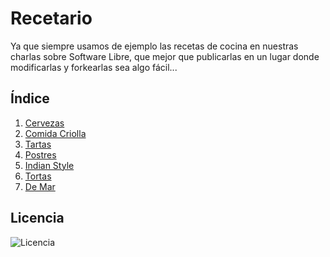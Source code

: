 Recetario
=========

Ya que siempre usamos de ejemplo las recetas de cocina en nuestras charlas sobre Software Libre, que mejor que publicarlas en un lugar donde modificarlas y forkearlas sea algo fácil...

## Índice
1. [Cervezas](https://github.com/vdifiore/recetario/tree/master/Cervezas)
2. [Comida Criolla](https://github.com/vdifiore/recetario/tree/master/Criolla)
3. [Tartas](https://github.com/vdifiore/recetario/tree/master/Tartas)
4. [Postres](https://github.com/vdifiore/recetario/tree/master/postres)
5. [Indian Style](https://github.com/vdifiore/recetario/tree/master/Indian%20style)
6. [Tortas](https://github.com/vdifiore/recetario/tree/master/Tortas)
7. [De Mar](https://github.com/vdifiore/recetario/tree/master/DeMar)

## Licencia


![Licencia](http://www.creativecommons.org.ar/media/uploads/licencias/by-sa-125px.png "Licencia")
